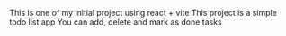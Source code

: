 This is one of my initial project using react + vite 
This project is a simple todo list app
You can add, delete and mark as done tasks
